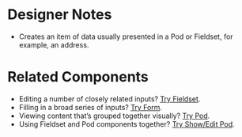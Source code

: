# Designer Notes
- Creates an item of data usually presented in a Pod or Fieldset, for example, an address.

# Related Components
- Editing a number of closely related inputs? [Try Fieldset](/components/fieldset "Fieldset").
- Filling in a broad series of inputs? [Try Form](/components/form "Form").
- Viewing content that’s grouped together visually? [Try Pod](/components/pod "Pod").
- Using Fieldset and Pod components together? [Try Show/Edit Pod](/components/show-edit-pod "Show/Edit Pod").